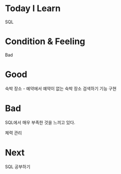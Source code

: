 # Today I Learn

SQL

# Condition & Feeling

Bad

# Good

숙박 장소 - 예약에서 예약이 없는 숙박 장소 검색하기 기능 구현

# Bad

SQL에서 매우 부족한 것을 느끼고 있다.

체력 관리

# Next

SQL 공부하기
